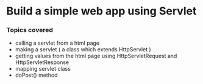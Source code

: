 # Build a simple web app using Servlet

### Topics covered
- calling a servlet from a html page
- making a servlet ( a class which extends HttpServlet ) 
- getting values from the html page using HttpServletRequest and HttpServletResponse
- mapping servlet class
- doPost() method
